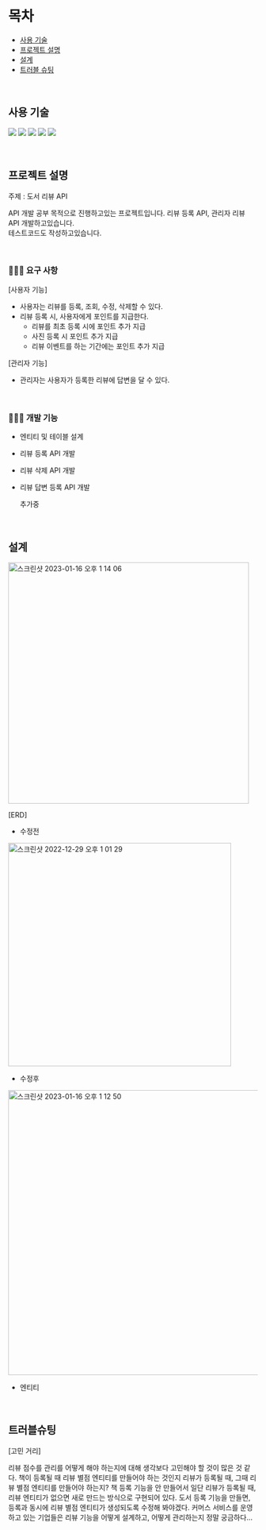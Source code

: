 # 목차
- [사용 기술](#사용-기술)
- [프로젝트 설명](#프로젝트-설명)
- [설계](#설계)
- [트러블 슈팅](#트러블슈팅)

<br>

## 사용 기술

<a><img src="https://img.shields.io/badge/Spring Boot-6DB33F?style=flat-square&logo=SpringBoot&logoColor=white"/></a>
<a><img src="https://img.shields.io/badge/Kotlin-7F52FF?style=flat-square&logo=Kotlin&logoColor=white"/></a>
<a><img src="https://img.shields.io/badge/Hibernate-59666C?style=flat-square&logo=Hibernate&logoColor=white"/></a>
<a><img src="https://img.shields.io/badge/Gradle-02303A?style=flat-square&logo=Gradle&logoColor=white"/></a>
<a><img src="https://img.shields.io/badge/MySQL-4479A1?style=flat-square&logo=MySQL&logoColor=white"/></a>

<br>

## 프로젝트 설명
주제 : 도서 리뷰 API 

API 개발 공부 목적으로 진행하고있는 프로젝트입니다. 리뷰 등록 API, 관리자 리뷰 API 개발하고있습니다. <br>
테스트코드도 작성하고있습니다.

<br>

### 💁🏻‍♀️ 요구 사항

[사용자 기능] 
  - 사용자는 리뷰를 등록, 조회, 수정, 삭제할 수 있다.
  - 리뷰 등록 시, 사용자에게 포인트를 지급한다.
      - 리뷰를 최초 등록 시에 포인트 추가 지급
      - 사진 등록 시 포인트 추가 지급
      - 리뷰 이벤트를 하는 기간에는 포인트 추가 지급

[관리자 기능]
  - 관리자는 사용자가 등록한 리뷰에 답변을 달 수 있다.

<br>

### 👩🏻‍💻 개발 기능
- 엔티티 및 테이블 설계 
- 리뷰 등록 API 개발 
- 리뷰 삭제 API 개발
- 리뷰 답변 등록 API 개발
  
  추가중

<br>

## 설계

<img width="486" alt="스크린샷 2023-01-16 오후 1 14 06" src="https://user-images.githubusercontent.com/83000829/212597343-c7352d9a-cabe-4f35-b58f-ef44466bc956.png">

[ERD]

- 수정전

<img width="450" alt="스크린샷 2022-12-29 오후 1 01 29" src="https://user-images.githubusercontent.com/83000829/209903914-a21b805a-6a3f-4036-8149-82f4bb2ae4ab.png">

- 수정후

<img width="574" alt="스크린샷 2023-01-16 오후 1 12 50" src="https://user-images.githubusercontent.com/83000829/212597227-fec8f903-8371-41c5-a144-2c9b6f5f285e.png">

- 엔티티


<br>

## 트러블슈팅
[고민 거리]

리뷰 점수를 관리를 어떻게 해야 하는지에 대해 생각보다 고민해야 할 것이 많은 것 같다. 
책이 등록될 때 리뷰 별점 엔티티를 만들어야 하는 것인지 리뷰가 등록될 때, 그때 리뷰 별점 엔티티를 만들어야 하는지?
책 등록 기능을 안 만들어서 일단 리뷰가 등록될 때, 리뷰 엔티티가 없으면 새로 만드는 방식으로 구현되어 있다. 
도서 등록 기능을 만들면, 등록과 동시에 리뷰 별점 엔티티가 생성되도록 수정해 봐야겠다. 
커머스 서비스를 운영하고 있는 기업들은 리뷰 기능을 어떻게 설계하고, 어떻게 관리하는지 정말 궁금하다...

<br>
